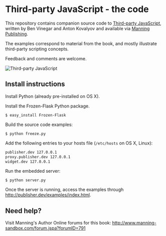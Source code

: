# Third-party JavaScript - the code #

This repository contains companion source code to [Third-party JavaScript](http://thirdpartyjs.com), written by Ben Vinegar and Anton Kovalyov and available via [Manning Publishing](http://manning.com/vinegar).

The examples correspond to material from the book, and mostly illustrate third-party scripting concepts.

Feedback and comments are welcome.

![Third-party JavaScript](http://github.com/thirdpartyjs/thirdpartyjs-code/raw/master/book.png)

## Install instructions

Install Python (already pre-installed on OS X).

Install the Frozen-Flask Python package.

```$ easy_install Frozen-Flask```

Build the source code examples:

```$ python freeze.py```

Add the following entries to your hosts file (```/etc/hosts``` on OS X, Linux):

```sh
publisher.dev 127.0.0.1
proxy.publisher.dev 127.0.0.1
widget.dev 127.0.0.1
```

Run the embedded server:

```$ python server.py```

Once the server is running, access the examples through http://publisher.dev/examples/index.html.

## Need help?

Visit Manning's Author Online forums for this book: http://www.manning-sandbox.com/forum.jspa?forumID=791
